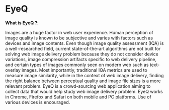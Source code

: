 # EyeQ

<b>What is EyeQ ?</b>:

Images are a huge factor in web user experience. Human perception of image quality is known to be subjective and varies with factors such as devices and image contents. 
Even though image quality assessment (IQA) is a well-researched field, current state-of-the-art algorithms are not built for solving web image delivery problem because they do not consider device variations, image compression artifacts specific to web delivery pipeline, and certain types of images commonly seen on modern web such as text-overlay images. 
Most importantly, traditional IQA metrics are used to measure image similarity, while in the context of web image delivery, finding the right balance between perceptual quality and image file sizes is a more relevant problem. 
EyeQ is a crowd-sourcing web application aiming to collect data that would help study web image delivery problem. EyeQ works in Chrome, Firefox and Safari on both mobile and PC platforms. Use of various devices is encouraged.
